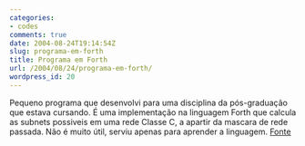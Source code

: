 ```yaml
---
categories:
- codes
comments: true
date: 2004-08-24T19:14:54Z
slug: programa-em-forth
title: Programa em Forth
url: /2004/08/24/programa-em-forth/
wordpress_id: 20
---
```


Pequeno programa que desenvolvi para uma disciplina da pós-graduação que estava cursando. É uma implementação na linguagem Forth que calcula as subnets possiveis em uma rede Classe C, a apartir da mascara de rede passada. Não é muito útil, serviu apenas para aprender a linguagem.
[Fonte](/codes/subnet.frt)
